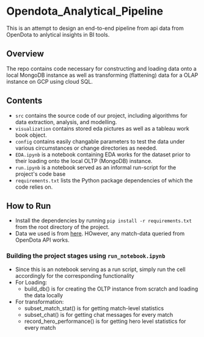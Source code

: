 # Opendota_Analytical_Pipeline
 This is an attempt to design an end-to-end pipeline from api data from OpenDota to anlytical insights in BI tools.

## Overview
 The repo contains code necessary for constructing and loading data onto a local MongoDB instance as well as transforming (flattening) data for a OLAP instance on GCP using cloud SQL. 
 
## Contents

- `src` contains the source code of our project, including algorithms for data extraction, analysis, and modelling.
- `visualization` contains stored eda pictures as well as a tableau work book object.
- `config` contains easily changable parameters to test the data under various circumstances or change directories as needed.
- `EDA.ipynb` is a notebook containing EDA works for the dataset prior to their loading onto the local OLTP (MongoDB) instance.
- `run.ipynb` is a notebook served as an informal run-script for the project's code base
- `requirements.txt` lists the Python package dependencies of which the code relies on. 



## How to Run

- Install the dependencies by running `pip install -r requirements.txt` from the root directory of the project.
- Data we used is from [here](https://academictorrents.com/details/384a08fd7918cd59b23fb0c3cf3cf1aea3ea4d42). HOwever, any match-data queried from OpenDota API works.

### Building the project stages using `run_notebook.ipynb`
- Since this is an notebook serving as a run script, simply run the cell accordingly for the corresponding functionality
- For Loading: 
	- build_db() is for creating the OLTP instance from scratch and loading the data locally
- For transformation:
	- subset_match_stat() is for getting match-level statistics
	- subset_chat() is for getting chat messages for every match
	- record_hero_performance() is for getting hero level statistics for every match
